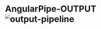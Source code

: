 # AngularPipe-OUTPUT![output-pipeline](https://user-images.githubusercontent.com/81439037/127684165-8f936cf4-bfbb-460f-af82-8ab19a9a3b1c.PNG)



